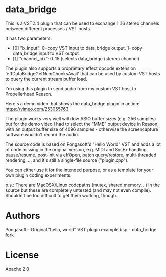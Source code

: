 data_bridge
===========


This is a VST2.4 plugin that can be used to exchange 1..16 stereo channels between different processes / VST hosts.

It has two parameters:
- [0] "b_input": 0=copy VST input to data_bridge output, 1=copy data_bridge input to VST output
- [1] "channel_idx": 0..15 (selects data_bridge (stereo) channel)

The plugin also supports a proprietary effect opcode extension 'effDataBridgeGetNumChunksAvail' that can be used by custom VST hosts to query the current stream buffer load.

I'm using this plugin to send audio from my custom VST host to Propellerhead Reason.

Here's a demo video that shows the data_bridge plugin in action: https://vimeo.com/253055763

The plugin works very well with low ASIO buffer sizes (e.g. 256 samples) but for the demo video I had to select the "MME" output device in Reason, with an output buffer size of 4096 samples - otherwise the screencapture software wouldn't record the audio.

The source code is based on Pongasoft's "Hello World" VST and adds a lot of code missing in the original version, e.g. MIDI and SysEx handling, pause/resume, post-init via effOpen, patch query/restore, multi-threaded rendering, ... and it's still a single-file source ("plugin.cpp").

You can either use it for the intended purpose, or as a template for your own plugin coding experiments.

p.s.: There are MacOSX/Linux codepaths (mutex, shared memory, ..) in the source but these are completely untested (and may not even compile). Shouldn't be too difficult to get them working, though.


# Authors

Pongasoft - Original "hello, world" VST plugin example
bsp - data_bridge fork


# License

Apache 2.0
